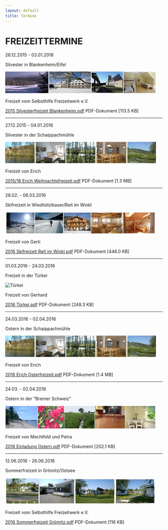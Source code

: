 ```yaml
---
layout: default
title: Termine
---
```

# FREIZEITTERMINE

26.12.2015 - 03.01.2016

Silvester in Blankenheim/Eifel

![blankenheim](/images/blankenheim.jpeg)

Freizeit vom Selbsthilfe Freizeitwerk e.V.

[2015 Silvesterfreizeit Blankenheim.pdf](/pdf/SilvesterfreizeitBlankenheim2015.pdf)
PDF-Dokument [113.5 KB]

-----------------------------------------------------------------------------

27.12.2015 - 04.01.2016

Silvester in der Schaippachmühle

![schaippach](/images/schaippach.jpeg)

Freizeit von Erich

[2015/16 Erich Weihnachtsfreizeit.pdf](/pdf/ErichWeihnachtsfreizeit2015.pdf)
PDF-Dokument [1.3 MB]

---------------------------------------------------------------------------

28.02. - 06.03.2016

Skifreizeit in Wiedhölzlkaser/Reit im Winkl

![reit](/images/reit.jpeg)

Freizeit von Gerti

[2016 Skifreizeit Reit im Winkl.pdf](/pdf/SkifreizeitReitimWinkl2016.pdf)
PDF-Dokument [446.0 KB]

---------------------------------------------------------------------------

01.03.2016 - 24.03.2016

Freizeit in der Türkei

![Türkei](/images/türkei.jpeg)

Freizeit von Gerhard

[2016 Türkei.pdf](/pdf/Türkei2016.pdf)
PDF-Dokument [248.3 KB]

---------------------------------------------------------------------

24.03.2016 - 02.04.2016

Ostern in der Schaippachmühle

![Schaippach](/images/schaippach.jpeg)

Freizeit von Erich

[2016 Erich Osterfreizeit.pdf](/pdf/ErichOsterfreizeit2016.pdf)
PDF-Dokument [1.4 MB]


-------------------------------------------------------------------

24.03. - 02.04.2016

Ostern in der "Bremer Schweiz"

![Ostern Bremer Schweiz](/images/bremen.jpeg)

Freizeit von Mechthild und Petra

[2016 Einladung Ostern.pdf](/pdf/BremenOstern2016.pdf)
PDF-Dokument [202.1 KB]

-------------------------------------------------------------------

12.06.2016 - 26.06.2016

Sommerfreizeit in Grömitz/Ostsee

![grömitz](/images/groemitz.jpeg)

Freizeit vom Selbsthilfe Freizeitwerk e.V.

[2016 Sommerfreizeit Grömitz.pdf](/pdf/Grömitz2016.pdf)
PDF-Dokument [116 KB]

